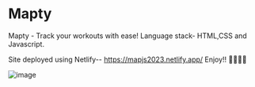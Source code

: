 # Mapty

Mapty - Track your workouts with ease! 
Language stack- HTML,CSS and Javascript.


Site deployed using Netlify-- https://mapjs2023.netlify.app/ Enjoy!! 🎉🎉🎉🎉

![image](https://github.com/dvishal192/Mapty/assets/118332569/8ca08afc-2692-4ebe-a98e-c0cf073f1947)


